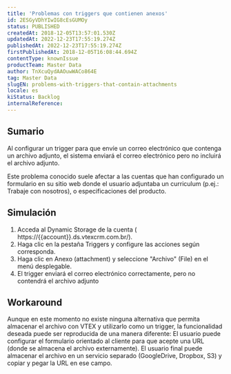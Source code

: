 ```yaml
---
title: 'Problemas con triggers que contienen anexos'
id: 2ESGyVDhYIwIG8cEsGUMOy
status: PUBLISHED
createdAt: 2018-12-05T13:57:01.530Z
updatedAt: 2022-12-23T17:55:19.274Z
publishedAt: 2022-12-23T17:55:19.274Z
firstPublishedAt: 2018-12-05T16:08:44.694Z
contentType: knownIssue
productTeam: Master Data
author: TnXcuQydAAOuwWACo864E
tag: Master Data
slugEN: problems-with-triggers-that-contain-attachments
locale: es
kiStatus: Backlog
internalReference: 
---
```


## Sumario

Al configurar un trigger para que envíe un correo electrónico que contenga un archivo adjunto, el sistema enviará el correo electrónico pero no incluirá el archivo adjunto.

Este problema conocido suele afectar a las cuentas que han configurado un formulario en su sitio web donde el usuario adjuntaba un curriculum (p.ej.: Trabaje con nosotros), o especificaciones del producto.






## Simulación

1. Acceda al Dynamic Storage de la cuenta ( https://{{account}}.ds.vtexcrm.com.br/).
2. Haga clic en la pestaña Triggers y configure las acciones según corresponda.
3. Haga clic en Anexo (attachment) y seleccione "Archivo" (File) en el menú desplegable.
4. El trigger enviará el correo electrónico correctamente, pero no contendrá el archivo adjunto

## Workaround

Aunque en este momento no existe ninguna alternativa que permita almacenar el archivo con VTEX y utilizarlo como un trigger, la funcionalidad deseada puede ser reproducida de una manera diferente:
El usuario puede configurar el formulario orientado al cliente para que acepte una URL (donde se almacena el archivo externamente).  El usuario final puede almacenar el archivo en un servicio separado (GoogleDrive, Dropbox, S3) y copiar y pegar la URL en ese campo.

